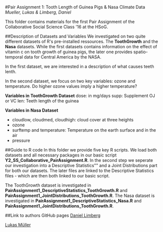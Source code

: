#Pair Assignment 1: Tooth Length of Guinea Pigs & Nasa Climate Data
*Mueller, Lukas & Limberg, Daniel*

This folder contains materials for the first Pair Assignment of the Collaborative Social Science Class '16 at the HSoG.

##Description of Datasets and Variables
We investigated on two quite different datasets of R's pre-installed ressources. The **ToothGrowth** and the **Nasa** datasets. While the first datasets contains information on the effect of vitamin c on tooth growth of guinea pigs, the later one provides spatio-temporal data for Central America by the NASA. 

In the first dataset, we are interested in a description of what causes teeth lenth.

In the second dataset, we focus on two key variables: ozone and temperature. Do higher ozone values imply a higher temperature?

**Variables in ToothGrowth Dataset**
dose: in mg/days
supp: Supplement OJ or VC
len: Teeth length of the guinea


**Variables in Nasa Dataset**
- cloudlow, cloudmed, cloudhigh: cloud cover at three heights
- ozone
- surftemp and temperature: Temperature on the earth surface and in the air
- pressure




##Guide to R code
In this folder we provide five key R scripts. We load both datasets and all necessary packages in our basic script **Y2_SS_Collaborative_PairAssignment.R**. In the second step we seperate our investigation into a Descriptive Statistics"" and a Joint Distributions part for both our datasets. The later files are linked to the Descriptive Statistics files - which are then both linked to our basic script.

The ToothGrowth dataset is investigated in **PairAssignment1_DescriptiveStatistics_ToothGrowth.R** and **PairAssignment1_JointDistributions_ToothGrowth.R**. 
The Nasa dataset is investigated in **PairAssignment1_DescriptiveStatistics_Nasa.R** and **PairAssignment1_JointDistributions_ToothGrowth.R**.

##Link to authors GitHub pages
[Daniel Limberg](https://github.com/DanielLimberg)

[Lukas Müller](https://github.com/LukasMueller89)
